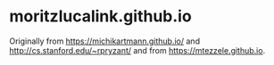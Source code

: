 # moritzlucalink.github.io

Originally from https://michikartmann.github.io/ and  http://cs.stanford.edu/~rpryzant/ and from https://mtezzele.github.io.
